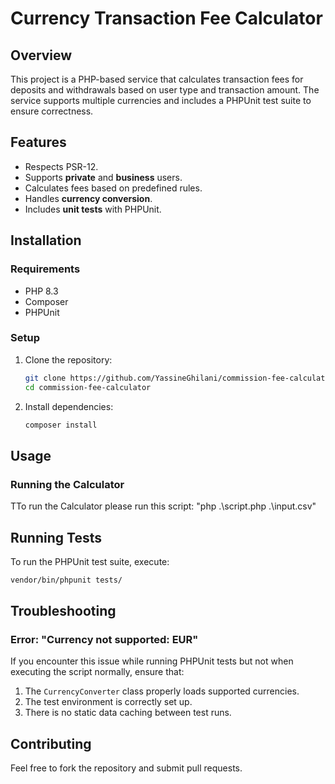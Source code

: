 # Currency Transaction Fee Calculator

## Overview
This project is a PHP-based service that calculates transaction fees for deposits and withdrawals based on user type and transaction amount. The service supports multiple currencies and includes a PHPUnit test suite to ensure correctness.

## Features
- Respects PSR-12.
- Supports **private** and **business** users.
- Calculates fees based on predefined rules.
- Handles **currency conversion**.
- Includes **unit tests** with PHPUnit.

## Installation
### Requirements
- PHP 8.3
- Composer
- PHPUnit

### Setup
1. Clone the repository:
   ```bash
   git clone https://github.com/YassineGhilani/commission-fee-calculator
   cd commission-fee-calculator
   ```
2. Install dependencies:
   ```bash
   composer install
   ```

## Usage
### Running the Calculator
TTo run the Calculator please run this script: "php .\script.php .\input.csv"

## Running Tests
To run the PHPUnit test suite, execute:
```bash
vendor/bin/phpunit tests/
```

## Troubleshooting
### Error: "Currency not supported: EUR"
If you encounter this issue while running PHPUnit tests but not when executing the script normally, ensure that:
1. The `CurrencyConverter` class properly loads supported currencies.
2. The test environment is correctly set up.
3. There is no static data caching between test runs.

## Contributing
Feel free to fork the repository and submit pull requests.



